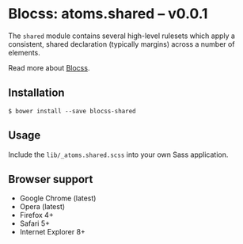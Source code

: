 # Blocss: atoms.shared – v0.0.1

The `shared` module contains several high-level rulesets which apply a
consistent, shared declaration (typically margins) across a number of
elements.

Read more about [Blocss](https://blocss.github.io/blocss).


## Installation

    $ bower install --save blocss-shared

## Usage

Include the `lib/_atoms.shared.scss` into your own Sass application.

## Browser support

* Google Chrome (latest)
* Opera (latest)
* Firefox 4+
* Safari 5+
* Internet Explorer 8+